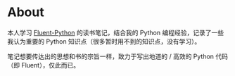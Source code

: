 # About

本人学习 [Fluent-Python](<https://book.douban.com/subject/26278021/>) 的读书笔记，结合我的 Python 编程经验，记录了一些我认为重要的 Python 知识点（很多暂时用不到的知识点，没有学习）。

笔记想要传达出的思想和书的宗旨一样，致力于写出地道的 / 高效的 Python 代码（即 Fluent），仅此而已。  

